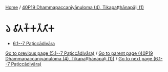 
[Home](/) / [40P19 Dhammapaccanīyānuloma (4), Tikapaṭṭhānapāḷi (1)](/tipitaka/40P19.md)

# 𑁬 𑀯𑀺𑀢𑀓𑁆𑀓𑀢𑁆𑀢𑀺𑀓

* [6.1--7 Paṭiccādivāra](/tipitaka/40P19/6/6.1--7.md)

[Go to previous page (5.1--7 Paṭiccādivāra)](/tipitaka/40P19/5/5.1--7.md) / [Go to parent page (40P19 Dhammapaccanīyānuloma (4), Tikapaṭṭhānapāḷi (1))](/tipitaka/40P19/0.md) / [Go to next page (6.1--7 Paṭiccādivāra)](/tipitaka/40P19/6/6.1--7.md)



